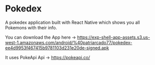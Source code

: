 # Pokedex
A pokedex application built with React Native which shows you all Pokemons with their info.

You can download the App here -> https://exp-shell-app-assets.s3.us-west-1.amazonaws.com/android/%40patriarcado77/pokedex-ee4d9953f467415b9781103d231e20de-signed.apk

It uses PokeApi Api -> https://pokeapi.co/

